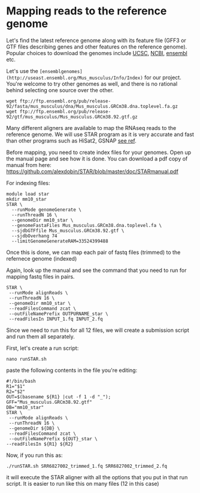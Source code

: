 # Mapping reads to the reference genome


Let's find the latest reference genome along with its feature file (GFF3 or GTF files describing genes and other features on the reference genome). Popular choices to download the genomes include [UCSC](http://hgdownload.cse.ucsc.edu/downloads.html), [NCBI](https://www.ncbi.nlm.nih.gov/genome/), [ensembl](http://ensemblgenomes.org/) etc.

Let's use the `[ensemblgenomes](http://useast.ensembl.org/Mus_musculus/Info/Index)` for our project. You're welcome to try other genomes as well, and there is no rational behind selecting one source over the other.

```
wget ftp://ftp.ensembl.org/pub/release-92/fasta/mus_musculus/dna/Mus_musculus.GRCm38.dna.toplevel.fa.gz
wget ftp://ftp.ensembl.org/pub/release-92/gtf/mus_musculus/Mus_musculus.GRCm38.92.gtf.gz
```

Many different aligners are available to map the RNAseq reads to the reference genome. We will use STAR program as it is very accurate and fast than other programs such as HiSat2, GSNAP [see ref](https://www.nature.com/articles/nmeth.2722).

Before mapping, you need to create index files for your genomes. Open up the manual page and see how it is done. You can download a pdf copy of manual from here: https://github.com/alexdobin/STAR/blob/master/doc/STARmanual.pdf


For indexing files:

```
module load star
mkdir mm10_star
STAR \
  --runMode genomeGenerate \
  --runThreadN 16 \
  --genomeDir mm10_star \
  --genomeFastaFiles Mus_musculus.GRCm38.dna.toplevel.fa \
  --sjdbGTFfile Mus_musculus.GRCm38.92.gtf \
  --sjdbOverhang 74
  --limitGenomeGenerateRAM=33524399488
```

Once this is done, we can map each pair of fastq files (trimmed) to the refernece genome (indexed)

Again, look up the manual and see the command that you need to run for mapping fastq files in pairs.


```
STAR \
 --runMode alignReads \
 --runThreadN 16 \
 --genomeDir mm10_star \
 --readFilesCommand zcat \
 --outFileNamePrefix OUTPURNAME_star \
 --readFilesIn INPUT_1.fq INPUT_2.fq
```

Since we need to run this for all 12 files, we will create a submission script and run them all separately.

First, let's create a run script:

```
nano runSTAR.sh
```

paste the following contents in the file you're editing:

```
#!/bin/bash
R1="$1"
R2="$2"
OUT=$(basename ${R1} |cut -f 1 -d "_");
GFF="Mus_musculus.GRCm38.92.gtf"
DB="mm10_star"
STAR \
 --runMode alignReads \
 --runThreadN 16 \
 --genomeDir ${DB} \
 --readFilesCommand zcat \
 --outFileNamePrefix ${OUT}_star \
--readFilesIn ${R1} ${R2}
```

Now, if you run this as:
```
./runSTAR.sh SRR6827002_trimmed_1.fq SRR6827002_trimmed_2.fq
```
it will execute  the STAR aligner with all the options that you put in that run script. It is easier to run like this on many files (12 in this case)
